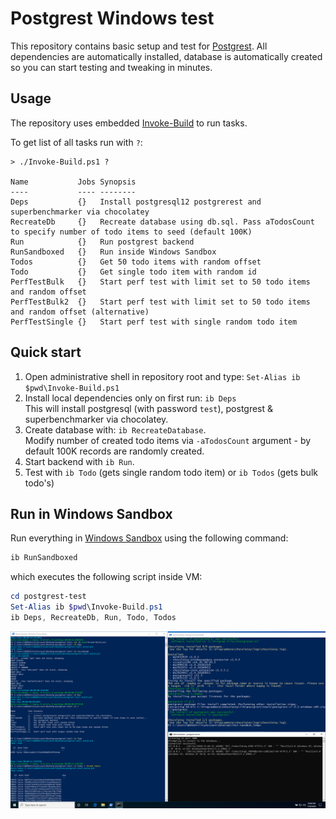 # Postgrest Windows test

This repository contains basic setup and test for [Postgrest](https://github.com/PostgREST/postgrest). All dependencies are automatically installed, database is automatically created so you can start testing and tweaking in minutes.

## Usage

The repository uses embedded [Invoke-Build](https://github.com/nightroman/Invoke-Build) to run tasks.

To get list of all tasks run with `?`:

```
> ./Invoke-Build.ps1 ?

Name           Jobs Synopsis
----           ---- --------
Deps           {}   Install postgresql12 postgrerest and superbenchmarker via chocolatey
RecreateDb     {}   Recreate database using db.sql. Pass aTodosCount to specify number of todo items to seed (default 100K)
Run            {}   Run postgrest backend
RunSandboxed   {}   Run inside Windows Sandbox
Todos          {}   Get 50 todo items with random offset
Todo           {}   Get single todo item with random id
PerfTestBulk   {}   Start perf test with limit set to 50 todo items and random offset
PerfTestBulk2  {}   Start perf test with limit set to 50 todo items and random offset (alternative)
PerfTestSingle {}   Start perf test with single random todo item
```

## Quick start

1. Open administrative shell in repository root and type: `Set-Alias ib $pwd\Invoke-Build.ps1`
2. Install local dependencies only on first run: `ib Deps`<br>
This will install postgresql (with password `test`), postgrest & superbenchmarker via chocolatey.
2. Create database with: `ib RecreateDatabase`.<br>
Modify number of created todo items via `-aTodosCount` argument - by default 100K records are randomly created.
1. Start backend with `ib Run`.
2. Test with `ib Todo` (gets single random todo item) or `ib Todos` (gets bulk todo's)


## Run in Windows Sandbox

Run everything in [Windows Sandbox](https://docs.microsoft.com/en-us/windows/security/threat-protection/windows-sandbox/windows-sandbox-overview) using the following command:

```ps1
ib RunSandboxed
```

which executes the following script inside VM:

```ps1
cd postgrest-test
Set-Alias ib $pwd\Invoke-Build.ps1
ib Deps, RecreateDb, Run, Todo, Todos
```

![screenshot](screenshot.png)
